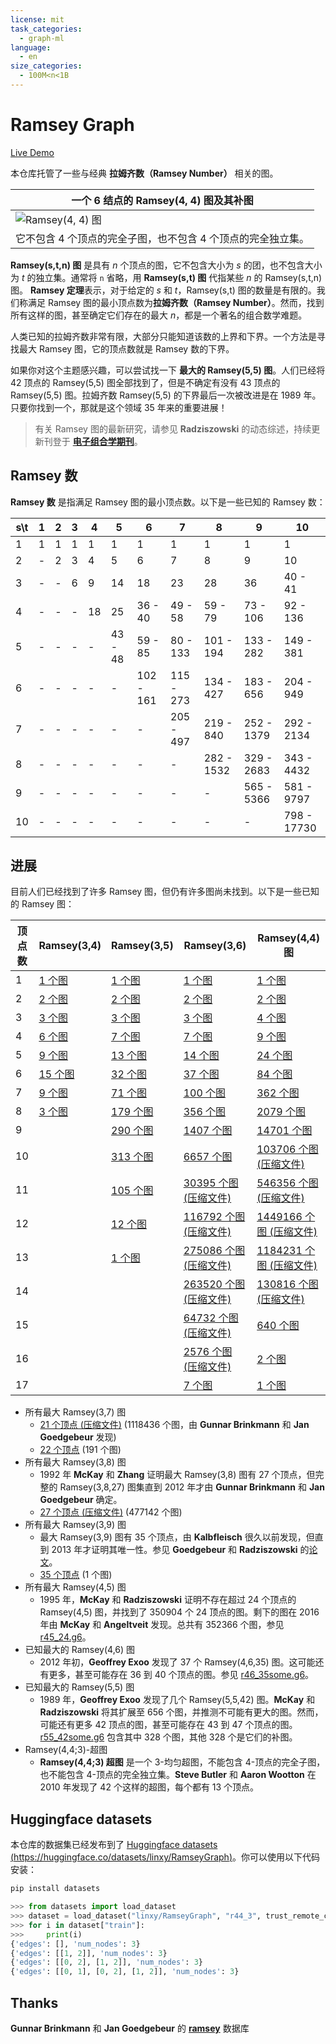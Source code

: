 ```yaml
---
license: mit
task_categories:
  - graph-ml
language:
  - en
size_categories:
  - 100M<n<1B
---
```

# Ramsey Graph

[Live Demo](https://huggingface.co/spaces/linxy/RamseyGraph)

本仓库托管了一些与经典 **拉姆齐数（Ramsey Number）** 相关的图。

| 一个 6 结点的 Ramsey(4, 4) 图及其补图 |
| --------------- |
| ![Ramsey(4, 4) 图](ramsey_graph.png) |
| 它不包含 4 个顶点的完全子图，也不包含 4 个顶点的完全独立集。 |

**Ramsey(s,t,n) 图** 是具有 $n$ 个顶点的图，它不包含大小为 $s$ 的团，也不包含大小为 $t$ 的独立集。通常将 `n` 省略，用 **Ramsey(s,t) 图** 代指某些 $n$ 的 Ramsey(s,t,n) 图。 **Ramsey 定理**表示，对于给定的 $s$ 和 $t$，Ramsey(s,t) 图的数量是有限的。我们称满足 Ramsey 图的最小顶点数为**拉姆齐数（Ramsey Number）**。然而，找到所有这样的图，甚至确定它们存在的最大 $n$，都是一个著名的组合数学难题。

人类已知的拉姆齐数非常有限，大部分只能知道该数的上界和下界。一个方法是寻找最大 Ramsey 图，它的顶点数就是 Ramsey 数的下界。

如果你对这个主题感兴趣，可以尝试找一下 **最大的 Ramsey(5,5) 图**。人们已经将 42 顶点的 Ramsey(5,5) 图全部找到了，但是不确定有没有 43 顶点的 Ramsey(5,5) 图。拉姆齐数 Ramsey(5,5) 的下界最后一次被改进是在 1989 年。只要你找到一个，那就是这个领域 35 年来的重要进展！

> 有关 Ramsey 图的最新研究，请参见 **Radziszowski** 的动态综述，持续更新刊登于 [**电子组合学期刊**](https://www.combinatorics.org)。


## Ramsey 数

**Ramsey 数** 是指满足 Ramsey 图的最小顶点数。以下是一些已知的 Ramsey 数：

| s\t | 1   | 2   | 3   | 4   | 5       | 6         | 7         | 8          | 9          | 10          |
| --- | --- | --- | --- | --- | ------- | --------- | --------- | ---------- | ---------- | ----------- |
| 1   | 1   | 1   | 1   | 1   | 1       | 1         | 1         | 1          | 1          | 1           |
| 2   | -   | 2   | 3   | 4   | 5       | 6         | 7         | 8          | 9          | 10          |
| 3   | -   | -   | 6   | 9   | 14      | 18        | 23        | 28         | 36         | 40 - 41     |
| 4   | -   | -   | -   | 18  | 25      | 36 - 40   | 49 - 58   | 59 - 79    | 73 - 106   | 92 - 136    |
| 5   | -   | -   | -   | -   | 43 - 48 | 59 - 85   | 80 - 133  | 101 - 194  | 133 - 282  | 149 - 381   |
| 6   | -   | -   | -   | -   | -       | 102 - 161 | 115 - 273 | 134 - 427  | 183 - 656  | 204 - 949   |
| 7   | -   | -   | -   | -   | -       | -         | 205 - 497 | 219 - 840  | 252 - 1379 | 292 - 2134  |
| 8   | -   | -   | -   | -   | -       | -         | -         | 282 - 1532 | 329 - 2683 | 343 - 4432  |
| 9   | -   | -   | -   | -   | -       | -         | -         | -          | 565 - 5366 | 581 - 9797  |
| 10  | -   | -   | -   | -   | -       | -         | -         | -          | -          | 798 - 17730 |

## 进展

目前人们已经找到了许多 Ramsey 图，但仍有许多图尚未找到。以下是一些已知的 Ramsey 图：

| 顶点数 | Ramsey(3,4)              | Ramsey(3,5)                | Ramsey(3,6)                                 | Ramsey(4,4) 图                               |
| ------ | ------------------------ | -------------------------- | ------------------------------------------- | -------------------------------------------- |
| 1      | [1 个图](data/r34_1.g6)  | [1 个图](data/r35_1.g6)    | [1 个图](data/r36_1.g6)                     | [1 个图](data/r44_1.g6)                      |
| 2      | [2 个图](data/r34_2.g6)  | [2 个图](data/r35_2.g6)    | [2 个图](data/r36_2.g6)                     | [2 个图](data/r44_2.g6)                      |
| 3      | [3 个图](data/r34_3.g6)  | [3 个图](data/r35_3.g6)    | [3 个图](data/r36_3.g6)                     | [4 个图](data/r44_3.g6)                      |
| 4      | [6 个图](data/r34_4.g6)  | [7 个图](data/r35_4.g6)    | [7 个图](data/r36_4.g6)                     | [9 个图](data/r44_4.g6)                      |
| 5      | [9 个图](data/r34_5.g6)  | [13 个图](data/r35_5.g6)   | [14 个图](data/r36_5.g6)                    | [24 个图](data/r44_5.g6)                     |
| 6      | [15 个图](data/r34_6.g6) | [32 个图](data/r35_6.g6)   | [37 个图](data/r36_6.g6)                    | [84 个图](data/r44_6.g6)                     |
| 7      | [9 个图](data/r34_7.g6)  | [71 个图](data/r35_7.g6)   | [100 个图](data/r36_7.g6)                   | [362 个图](data/r44_7.g6)                    |
| 8      | [3 个图](data/r34_8.g6)  | [179 个图](data/r35_8.g6)  | [356 个图](data/r36_8.g6)                   | [2079 个图](data/r44_8.g6)                   |
| 9      |                          | [290 个图](data/r35_9.g6)  | [1407 个图](data/r36_9.g6)                  | [14701 个图](data/r44_9.g6)                  |
| 10     |                          | [313 个图](data/r35_10.g6) | [6657 个图](data/r36_10.g6)                 | [103706 个图 (压缩文件)](data/r44_10.g6.gz)  |
| 11     |                          | [105 个图](data/r35_11.g6) | [30395 个图 (压缩文件)](data/r36_11.g6.gz)  | [546356 个图 (压缩文件)](data/r44_11.g6.gz)  |
| 12     |                          | [12 个图](data/r35_12.g6)  | [116792 个图 (压缩文件)](data/r36_12.g6.gz) | [1449166 个图 (压缩文件)](data/r44_12.g6.gz) |
| 13     |                          | [1 个图](data/r35_13.g6)   | [275086 个图 (压缩文件)](data/r36_13.g6.gz) | [1184231 个图 (压缩文件)](data/r44_13.g6.gz) |
| 14     |                          |                            | [263520 个图 (压缩文件)](data/r36_14.g6.gz) | [130816 个图 (压缩文件)](data/r44_14.g6.gz)  |
| 15     |                          |                            | [64732 个图 (压缩文件)](data/r36_15.g6.gz)  | [640 个图](data/r44_15.g6)                   |
| 16     |                          |                            | [2576 个图 (压缩文件)](data/r36_16.g6.gz)   | [2 个图](data/r44_16.g6)                     |
| 17     |                          |                            | [7 个图](data/r36_17.g6)                    | [1 个图](data/r44_17.g6)                     |

- 所有最大 Ramsey(3,7) 图
  - [21 个顶点 (压缩文件)](data/r37_21.g6.gz) (1118436 个图，由 **Gunnar Brinkmann** 和 **Jan Goedgebeur** 发现)
  - [22 个顶点](data/r37_22.g6) (191 个图)
- 所有最大 Ramsey(3,8) 图
  - 1992 年 **McKay** 和 **Zhang** 证明最大 Ramsey(3,8) 图有 27 个顶点，但完整的 Ramsey(3,8,27) 图集直到 2012 年才由 **Gunnar Brinkmann** 和 **Jan Goedgebeur** 确定。
  - [27 个顶点 (压缩文件)](data/r38_27.g6.gz) (477142 个图)
- 所有最大 Ramsey(3,9) 图
  - 最大 Ramsey(3,9) 图有 35 个顶点，由 **Kalbfleisch** 很久以前发现，但直到 2013 年才证明其唯一性。参见 **Goedgebeur** 和 **Radziszowski** 的[论文](https://www.combinatorics.org/ojs/index.php/eljc/article/view/v20i1p30)。
  - [35 个顶点](data/r39_35.g6) (1 个图)
- 所有最大 Ramsey(4,5) 图
  - 1995 年，**McKay** 和 **Radziszowski** 证明不存在超过 24 个顶点的 Ramsey(4,5) 图，并找到了 350904 个 24 顶点的图。剩下的图在 2016 年由 **McKay** 和 **Angeltveit** 发现。总共有 352366 个图，参见 [r45_24.g6](data/r45_24.g6)。
- 已知最大的 Ramsey(4,6) 图
  - 2012 年初，**Geoffrey Exoo** 发现了 37 个 Ramsey(4,6,35) 图。这可能还有更多，甚至可能存在 36 到 40 个顶点的图。参见 [r46_35some.g6](data/r46_35some.g6)。
- 已知最大的 Ramsey(5,5) 图
  - 1989 年，**Geoffrey Exoo** 发现了几个 Ramsey(5,5,42) 图。**McKay** 和 **Radziszowski** 将其扩展至 656 个图，并推测不可能有更大的图。然而，可能还有更多 42 顶点的图，甚至可能存在 43 到 47 个顶点的图。[r55_42some.g6](data/r55_42some.g6) 包含其中 328 个图，其他 328 个是它们的补图。
- Ramsey(4,4;3)-超图
  - **Ramsey(4,4;3) 超图** 是一个 3-均匀超图，不能包含 4-顶点的完全子图，也不能包含 4-顶点的完全独立集。**Steve Butler** 和 **Aaron Wootton** 在 2010 年发现了 42 个这样的超图，每个都有 13 个顶点。

## Huggingface datasets

本仓库的数据集已经发布到了 [Huggingface datasets (https://huggingface.co/datasets/linxy/RamseyGraph)](https://huggingface.co/datasets/linxy/RamseyGraph)。你可以使用以下代码安装：

```bash
pip install datasets
```

```python
>>> from datasets import load_dataset
>>> dataset = load_dataset("linxy/RamseyGraph", "r44_3", trust_remote_code=True)
>>> for i in dataset["train"]:
>>>     print(i)
{'edges': [], 'num_nodes': 3}
{'edges': [[1, 2]], 'num_nodes': 3}
{'edges': [[0, 2], [1, 2]], 'num_nodes': 3}
{'edges': [[0, 1], [0, 2], [1, 2]], 'num_nodes': 3}
```


## Thanks

**Gunnar Brinkmann** 和 **Jan Goedgebeur** 的 [**ramsey**](https://users.cecs.anu.edu.au/~bdm/data/ramsey.html) 数据库
